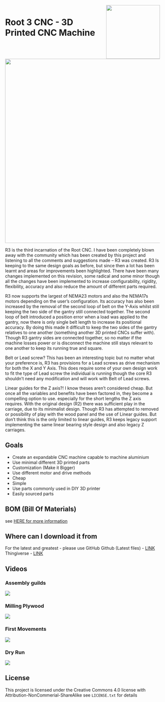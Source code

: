 <img align="right" width=175 src="https://raw.githubusercontent.com/RootCNC/Root-3-CNC/master/Media/Root_3.jpg" />

# Root 3 CNC - 3D Printed CNC Machine 

<img align="center" width=600 src="https://raw.githubusercontent.com/RootCNC/Root-3-CNC/master/Media/Root_3.jpg" />

R3 is the third incarnation of the Root CNC. I have been completely blown away with the community which has been created by this project and listening to all the comments and suggestions made – R3 was created. R3 Is keeping to the same design goals as before, but since then a lot has been learnt and areas for improvements been highlighted. There have been many changes implemented on this revision, some radical and some minor though all the changes have been implemented to increase configurability, rigidity, flexibility, accuracy and also reduce the amount of different parts required.

R3 now supports the largest of NEMA23 motors and also the NEMA17s motors depending on the user’s configuration. Its accuracy has also been increased by the removal of the second loop of belt on the Y-Axis whilst still keeping the two side of the gantry still connected together. The second loop of belt introduced a position error when a load was applied to the gantry, now there is only single belt length to increase its positional accuracy. By doing this made it difficult to keep the two sides of the gantry relatives to one another (something another 3D printed CNCs suffer with). Though R3 gantry sides are connected together, so no matter if the machine losses power or is disconnect the machine still stays relevant to one another to keep its running true and square.

Belt or Lead screw? This has been an interesting topic but no matter what your preference is, R3 has provisions for a Lead screws as drive mechanism for both the X and Y Axis. This does require some of your own design work to fit the type of Lead screw the individual is running though the core R3 shouldn’t need any modification and will work with Belt of Lead screws.

Linear guides for the Z axis?! I know theses aren’t considered cheap. But once all the variables and benefits have been factored in, they become a compelling option to use. especially for the short lengths the Z axis requires. With the original design (R2) there was sufficient play in the carriage, due to its minimalist design. Though R3 has attempted to removed or possibility of play with the wood panel and the use of Linear guides. But don’t think this is the only limited to linear guides, R3 keeps legacy support implementing the same linear bearing style design and also legacy Z carriages.
## Goals

 - Create an expandable CNC machine capable to machine aluminium
 - Use minimal different 3D printed parts 
 - Customization (Make it Bigger)
 - Use different motor and drive methods
 - Cheap   
 - Simple  
 - Use parts commonly used in DIY 3D printer   
 - Easily sourced parts
## BOM (Bill Of Materials)
see [HERE for more information](https://rootcnc.com/machines/root-3/bill-of-materials/)
## Where can I download it from
For the latest and greatest - please use GitHub
Github (Latest files) - [LINK](https://github.com/RootCNC/Root-3-CNC) 
Thingiverse - [LINK](https://www.thingiverse.com/thing:1750276)
## Videos
### Assembly guilds 
[![](http://img.youtube.com/vi/VfKX0M21cGE/0.jpg)](http://www.youtube.com/watch?v=VfKX0M21cGE "")
### Milling Plywood
[![](http://img.youtube.com/vi/CBPlBkgISfY/0.jpg)](http://www.youtube.com/watch?v=CBPlBkgISfY "")
### First Movements
[![](http://img.youtube.com/vi/zV66W9bVTgU/0.jpg)](http://www.youtube.com/watch?v=zV66W9bVTgU "")
### Dry Run
[![](http://img.youtube.com/vi/VkSvLdQc4Qw/0.jpg)](http://www.youtube.com/watch?v=VkSvLdQc4Qw "")

## License

This project is licensed under the Creative Commons 4.0 license with 
Attribution-NonCommerial-ShareAlike see `LICENSE.txt` for details

